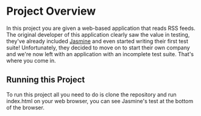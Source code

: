 # Project Overview

In this project you are given a web-based application that reads RSS feeds. The original developer of this application clearly saw the value in testing, they've already included [Jasmine](http://jasmine.github.io/) and even started writing their first test suite! Unfortunately, they decided to move on to start their own company and we're now left with an application with an incomplete test suite. That's where you come in.


## Running this Project

To run this project all you need to do is clone the repository and run index.html on your web browser, you can see Jasmine's test at the bottom of the browser.
